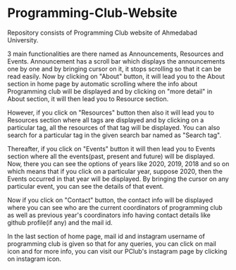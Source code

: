 # Programming-Club-Website
Repository consists of Programming Club website of Ahmedabad University. 

3 main functionalities are there named as Announcements, Resources and Events. Announcement has a scroll bar which displays the announcements one by one and by bringing cursor on it, it stops scrolling so that it can be read easily. Now by clicking on "About" button, it will lead you to the About section in home page by automatic scrolling where the info about Programming club will be displayed and by clicking on "more detail" in About section, it will then lead you to Resource section.

However, if you click on "Resources" button then also it will lead you to Resources section where all tags are displayed and by clicking on a particular tag, all the resources of that tag will be displayed. You can also search for a particular tag in the given search bar named as "Search tag".

Thereafter, if you click on "Events" button it will then lead you to Events section where all the events(past, present and future) will be displayed. Now, there you can see the options of years like 2020, 2019, 2018 and so on which means that if you click on a particular year, suppose 2020, then the Events occurred in that year will be displayed. By bringing the cursor on any particular event, you can see the details of that event.

Now if you click on "Contact" button, the contact info will be displayed where you can see who are the current coordinators of programming club as well as previous year's coordinators info having contact details like github profile(if any) and the mail id.

In the last section of home page, mail id and instagram username of programming club is given so that for any queries, you can click on mail icon and for more info, you can visit our PClub's instagram page by clicking on instagram icon.
